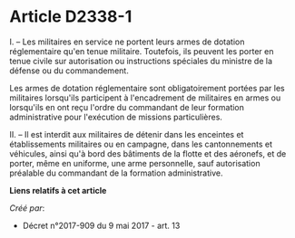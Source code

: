 # Article D2338-1

I. – Les militaires en service ne portent leurs armes de dotation réglementaire qu'en tenue militaire. Toutefois, ils peuvent
les porter en tenue civile sur autorisation ou instructions spéciales du ministre de la défense ou du commandement.

Les armes de dotation réglementaire sont obligatoirement portées par les militaires lorsqu'ils participent à l'encadrement de
militaires en armes ou lorsqu'ils en ont reçu l'ordre du commandant de leur formation administrative pour l'exécution de
missions particulières.

II. – Il est interdit aux militaires de détenir dans les enceintes et établissements militaires ou en campagne, dans les
cantonnements et véhicules, ainsi qu'à bord des bâtiments de la flotte et des aéronefs, et de porter, même en uniforme, une
arme personnelle, sauf autorisation préalable du commandant de la formation administrative.

**Liens relatifs à cet article**

_Créé par_:

  - Décret n°2017-909 du 9 mai 2017 - art. 13
